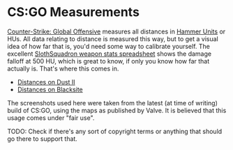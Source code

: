 CS:GO Measurements
==================

[Counter-Strike: Global Offensive](https://blog.counter-strike.net/) measures
all distances in [Hammer Units](https://developer.valvesoftware.com/wiki/Dimensions)
or HUs. All data relating to distance is measured this way, but to get a visual
idea of how far that is, you'd need some way to calibrate yourself. The excellent
[SlothSquadron weapon stats spreadsheet](https://docs.google.com/spreadsheets/d/11tDzUNBq9zIX6_9Rel__fdAUezAQzSnh5AVYzCP060c/edit#gid=0)
shows the damage falloff at 500 HU, which is great to know, if only you know how
far that actually is. That's where this comes in.

* [Distances on Dust II](DustII)
* [Distances on Blacksite](Blacksite)

The screenshots used here were taken from the latest (at time of writing) build
of CS:GO, using the maps as published by Valve. It is believed that this usage
comes under "fair use".

TODO: Check if there's any sort of copyright terms or anything that should go
there to support that.
